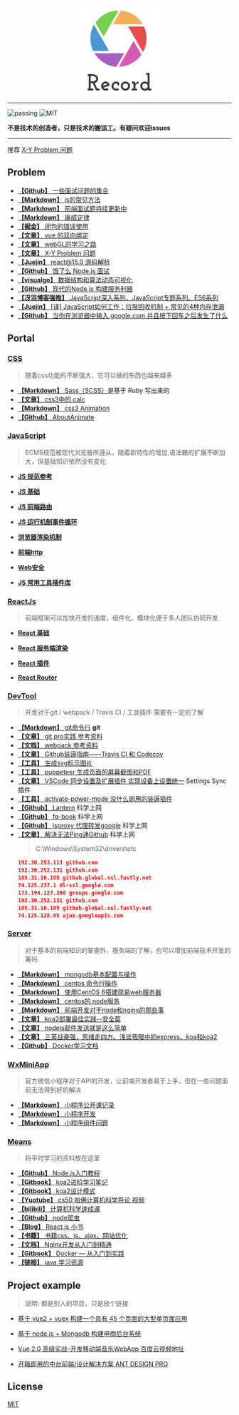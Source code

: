 <div align="center"><img src="./Img/record1.png" alt="logo" title="logo"/></div>

---

![passing](https://img.shields.io/badge/build-passing-brightgreen.svg)
![MIT](https://img.shields.io/badge/License-MIT-brightgreen.svg)

**不是技术的创造者，只是技术的搬运工。有疑问欢迎issues**

---

推荐 [X-Y Problem 问题](https://coolshell.cn/articles/10804.html)

## Problem
* [**【Github】** 一些面试问题的集合](https://github.com/EastSummer/wheel_marking/blob/master/question.md)
* [**【Markdown】** js的常见方法](./js/JsMd/js的常见方法.md)
* [**【Markdown】** 前端面试题持续更新中](https://github.com/HerryLo/Record/blob/master/js/JsMd/%E5%B8%B8%E8%A7%81%E7%9A%84%E9%9D%A2%E8%AF%95%E9%A2%98.md)
* [**【Markdown】** 康威定律](./other/康威定律.md)
* [**【掘金】** 闭包的错误使用](https://juejin.im/post/5c22f13b5188252b56273a00)
* [**【文章】** vue 的双向绑定](https://www.cnblogs.com/kidney/p/6052935.html?utm_source=gold_browser_extension)
* [**【文章】** webGL的学习之路](https://blog.csdn.net/column/details/webgl.html?&page=2)
* [**【文章】** X-Y Problem 问题](https://coolshell.cn/articles/10804.html)
* [**【Juejin】** react@15.0 源码解析](https://juejin.im/post/5983dfbcf265da3e2f7f32de)
* [**【Github】** 饿了么 Node.js 面试](https://github.com/ElemeFE/node-interview/tree/master/sections/zh-cn)
* [**【visualgo】** 数据结构和算法动态可视化](https://visualgo.net/zh)
* [**【Github】** 现代的Node.js 构建服务利器](https://i5ting.github.io/modern-nodejs/)
* [**【冴羽博客强推】** JavaScript深入系列、JavaScript专题系列、ES6系列](https://github.com/mqyqingfeng/Blog)
* [**【Juejin】** [译] JavaScript如何工作：垃圾回收机制 + 常见的4种内存泄漏](https://juejin.im/post/5ca0c8aa518825680c7cb44b)
* [**【Github】** 当你在浏览器中输入 google.com 并且按下回车之后发生了什么](https://github.com/AttemptWeb/what-happens-when-zh_CN)

## Portal

### [**CSS**](./css) 

> 随着css功能的不断强大，它可以做的东西也越来越多

* [**【Markdown】** Sass（SCSS）](./css./Sass.md)是基于 Ruby 写出来的
* [**【文章】** css3中的 calc](https://blog.csdn.net/xianyu410725/article/details/53464834)
* [**【Markdown】** css3 Animation](./css./cssAnimation.md)
* [**【Github】** AboutAnimate](https://github.com/EastSummer/AboutAnimate)

### [**JavaScript**](./js) 

> ECMS规范被现代浏览器所遵从，随着新特性的增加,语法糖的扩展不断加大，但基础知识依然没有变化
* [**JS 规范参考**](https://github.com/AttemptWeb/Record/tree/master/js#js%E8%A7%84%E8%8C%83%E5%8F%82%E8%80%83%E5%85%BB%E6%88%90%E4%B8%80%E4%B8%AA%E5%A5%BD%E4%B9%A0%E6%83%AF)

* [**JS 基础**](https://github.com/AttemptWeb/Record/tree/master/js#js%E5%9F%BA%E7%A1%80)

* [**JS 前端路由**](https://github.com/AttemptWeb/Record/tree/master/js#js%E7%9A%84%E5%89%8D%E7%AB%AF%E8%B7%AF%E7%94%B1)

* [**JS 运行机制事件循环**](https://github.com/AttemptWeb/Record/tree/master/js#js%E8%BF%90%E8%A1%8C%E6%9C%BA%E5%88%B6%E4%BA%8B%E4%BB%B6%E5%BE%AA%E7%8E%AF)

* [**浏览器渲染机制**](https://github.com/AttemptWeb/Record/tree/master/js#%E6%B5%8F%E8%A7%88%E5%99%A8%E6%B8%B2%E6%9F%93%E6%9C%BA%E5%88%B6)

* [**前端http**](https://github.com/AttemptWeb/Record/tree/master/js#%E5%89%8D%E7%AB%AFhttp)

* [**Web安全**](https://github.com/AttemptWeb/Record/tree/master/js#web%E5%AE%89%E5%85%A8)

* [**JS 常用工具插件库**](https://github.com/AttemptWeb/Record/tree/master/js#js%E5%B8%B8%E7%94%A8%E5%B7%A5%E5%85%B7%E6%8F%92%E4%BB%B6%E5%BA%93)

### [**ReactJs**](./frame)

> 前端框架可以加快开发的速度，组件化、模块化便于多人团队协同开发

* [**React 基础**](https://github.com/AttemptWeb/Record/tree/master/frame#react%E5%9F%BA%E7%A1%80)

* [**React 服务端渲染**](https://github.com/AttemptWeb/Record/tree/master/frame#react%E6%9C%8D%E5%8A%A1%E7%AB%AF%E6%B8%B2%E6%9F%93)

* [**React 插件**](https://github.com/AttemptWeb/Record/tree/master/frame#react%E6%8F%92%E4%BB%B6)

* [**React Router**](https://github.com/AttemptWeb/Record/tree/master/frame#react-router)

### [**DevTool**](./other/devTool) 

> 开发对于git / webpack / Travis CI / 工具插件 需要有一定的了解

* [**【Markdown】** git命令行](./other/devTool/git.md) **git**
* [**【文章】** git pro实践 参考资料](http://iissnan.com/progit/)
* [**【文档】** webpack 参考资料](https://doc.webpack-china.org/concepts/)
* [**【文章】** Github装逼指南——Travis CI 和 Codecov](https://segmentfault.com/a/1190000004415437)
* [**【工具】** 生成svg标示图片](https://shields.io/#/)
* [**【工具】** puppeteer 生成页面的屏幕截图和PDF](https://pptr.dev/)
* [**【文章】** VSCode 同步设置及扩展插件 实现设备上设置统一](https://www.cnblogs.com/kenz520/p/7416836.html) Settings Sync插件
* [**【工具】** activate-power-mode 没什么卵用的装逼插件](https://atom.io/packages/activate-power-mode)
* [**【Github】** Lantern](https://github.com/getlantern/lantern) 科学上网
* [**【Github】** fq-book](https://github.com/loremwalker/fq-book) 科学上网
* [**【Github】** jsproxy 代理转发google](https://github.com/EtherDream/jsproxy) 科学上网
* [**【文章】** 解决无法Ping通Github](https://yq.aliyun.com/ziliao/556555) 科学上网
  > C:\Windows\System32\drivers\etc
  ```json
  192.30.253.113 github.com
  192.30.252.131 github.com
  185.31.16.185 github.global.ssl.fastly.net
  74.125.237.1 dl-ssl.google.com
  173.194.127.200 groups.google.com
  192.30.252.131 github.com
  185.31.16.185 github.global.ssl.fastly.net
  74.125.128.95 ajax.googleapis.com
  ```

### [**Server**](./server)

> 对于基本的前端知识的掌握外，服务端的了解，也可以增加前端技术开发的筹码

* [**【Markdown】** mongodb基本配置与操作](./server/mongodb基本配置与操作.md)
* [**【Markdown】** centos 命令行操作](./server/CentOS6命令行.md)
* [**【Markdown】** 使用CentOS 6搭建简易web服务器](./server/使用centos6搭建简易web服务.md)
* [**【Markdown】** centos的 node服务](./server/centos配置node服务.md)
* [**【Markdown】** 前端开发对于node和nginx的那些事](./server/前端开发对于node和nginx的那些事.md)
* [**【文章】** koa2部署最佳实践--安全篇](https://cnodejsorg/topic/5a41c3829807389a1809f6e0)
* [**【文章】** nodejs邮件发送就是这么简单](https://cnodejsorg/topic/572021b2fa48138c41110e4f)
* [**【文章】** 三英战豪强，思绪走四方。浅谈我眼中的express、koa和koa2](https://www.jianshu.com/p/3806417a1991?from=timeline)
* [**【Github】** Docker学习文档](https://github.com/yeasy/docker_practice)

### [WxMiniApp](./other/wxsapp)

> 官方微信小程序对于API的开发，让前端开发者易于上手，但在一些问题面前无法得到好的解决

* [**【Markdown】** 小程序公开课记录](./other/wxsapp./小程序公开课记录.md)
* [**【Markdown】** 小程序开发](./other/wxsapp./小程序开发.md)
* [**【Markdown】** 小程序组件问题](./other/wxsapp./小程序组件问题.md)

### [Means](./other/learn)

> 将平时学习的资料放在这里

* [**【Github】** Node.js入门教程](https://github.com/liuxing/node-abc)
* [**【Gitbook】** koa2进阶学习笔记](https://chenshenhai.github.io/koa2-note/)
* [**【Gitbook】** koa2设计模式](https://chenshenhai.github.io/koajs-design-note/)
* [**【Yuotube】** cs50 哈佛计算机科学导论 视频](https://www.youtube.com/channel/UCcabW7890RKJzL968QWEykA)
* [**【bilibili】** 计算机科学速成课](https://www.bilibili.com/video/av21376839/?p=12)
* [**【Github】** node爬虫](https://github.com/HerryLo/JavascriptCode/tree/master/node_reptile)
* [**【Blog】** React.js 小书](https://chenshenhai.github.io/koajs-design-note/)
* [**【书籍】** 书籍css、js、ajax、网站优化](http://www.linqing07.com/book.html)
* [**【文档】** Nginx开发从入门到精通](http://tengine.taobao.org/book/index.html)
* [**【Gitbook】** Docker — 从入门到实践](https://yeasy.gitbooks.io/docker_practice/content/)
* [**【链接】** java 学习资源](http://huziketang.mangojuice.top/books/react/)

## Project example

> 说明: 都是别人的项目，只是放个链接

* [基于 vue2 + vuex 构建一个具有 45 个页面的大型单页面应用][30]
* [基于 node.js + Mongodb 构建电商后台系统][31]
* [Vue 2.0 高级实战-开发移动端音乐WebApp 百度云视频地址][32]
* [开箱即用的中台前端/设计解决方案 ANT DESIGN PRO](https://pro.ant.design/)

  [30]: https://github.com/bailicangdu/vue2-elm
  [31]: https://github.com/bailicangdu/node-elm
  [32]: https://pan.baidu.com/s/1geQIWHt?qq-pf-to=pcqq.group&errno=0&errmsg=Auth%20Login%20Sucess&&bduss=&ssnerror=0#list/path=%2FVue%202.0%20%E9%AB%98%E7%BA%A7%E5%AE%9E%E6%88%98-%E5%BC%80%E5%8F%91%E7%A7%BB%E5%8A%A8%E7%AB%AF%E9%9F%B3%E4%B9%90WebApp
  
## License
[MIT](https://github.com/HerryLo/Record/blob/master/LICENSE)
